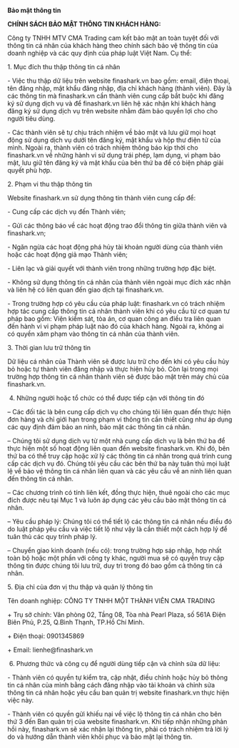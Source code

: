 <div class="scrollBar" style="height: 150px;">
                                <p><strong><font style="vertical-align: inherit;"><font style="vertical-align: inherit;">Bảo mật thông tin</font></font></strong></p>

<p><strong>CHÍNH SÁCH BẢO MẬT THÔNG TIN KHÁCH HÀNG:&nbsp;</strong></p>

<p>Công ty TNHH MTV CMA Trading cam kết bảo mật an toàn tuyệt đối với thông tin cá nhân của khách hàng theo chính sách bảo vệ thông tin của doanh nghiệp và các quy định của pháp luật Việt Nam. Cụ thể:</p>

<p>1. Mục đích thu thập thông tin cá nhân</p>

<p>- Việc thu thập dữ liệu trên website finashark.vn bao gồm: email, điện thoại, tên đăng nhập, mật khẩu đăng nhập, địa chỉ khách hàng (thành viên). Đây là các thông tin mà finashark.vn cần thành viên cung cấp bắt buộc khi đăng ký sử dụng dịch vụ và để finashark.vn liên hệ xác nhận khi khách hàng đăng ký sử dụng dịch vụ trên website nhằm đảm bảo quyền lợi cho cho người tiêu dùng.</p>

<p>- Các thành viên sẽ tự chịu trách nhiệm về bảo mật và lưu giữ mọi hoạt động sử dụng dịch vụ dưới tên đăng ký, mật khẩu và hộp thư điện tử của mình. Ngoài ra, thành viên có trách nhiệm thông báo kịp thời cho finashark.vn về những hành vi sử dụng trái phép, lạm dụng, vi phạm bảo mật, lưu giữ tên đăng ký và mật khẩu của bên thứ ba để có biện pháp giải quyết phù hợp.</p>

<p>2. Phạm vi thu thập thông tin</p>

<p>Website finashark.vn sử dụng thông tin thành viên cung cấp để:</p>

<p>- Cung cấp các dịch vụ đến Thành viên;</p>

<p>- Gửi các thông báo về các hoạt động trao đổi thông tin giữa thành viên và finashark.vn;&nbsp; &nbsp; &nbsp; &nbsp;&nbsp;</p>

<p>- Ngăn ngừa các hoạt động phá hủy tài khoản người dùng của thành viên hoặc các hoạt động giả mạo Thành viên;</p>

<p>- Liên lạc và giải quyết với thành viên trong những trường hợp đặc biệt.</p>

<p>- Không sử dụng thông tin cá nhân của thành viên ngoài mục đích xác nhận và liên hệ có liên quan đến giao dịch tại finashark.vn.</p>

<p>- Trong trường hợp có yêu cầu của pháp luật: finashark.vn có trách nhiệm hợp tác cung cấp thông tin cá nhân thành viên khi có yêu cầu từ cơ quan tư pháp bao gồm: Viện kiểm sát, tòa án, cơ quan công an điều tra liên quan đến hành vi vi phạm pháp luật nào đó của khách hàng. Ngoài ra, không ai có quyền xâm phạm vào thông tin cá nhân của thành viên.</p>

<p>3. Thời gian lưu trữ thông tin</p>

<p>Dữ liệu cá nhân của Thành viên sẽ được lưu trữ cho đến khi có yêu cầu hủy bỏ hoặc tự thành viên đăng nhập và thực hiện hủy bỏ. Còn lại trong mọi trường hợp thông tin cá nhân thành viên sẽ được bảo mật trên máy chủ của finashark.vn.</p>

<p>&nbsp;4. Những người hoặc tổ chức có thể được tiếp cận với thông tin đó</p>

<p>– Các đối tác là bên cung cấp dịch vụ cho chúng tôi liên quan đến thực hiện đơn hàng và chỉ giới hạn trong phạm vi thông tin cần thiết cũng như áp dụng các quy định đảm bảo an ninh, bảo mật các thông tin cá nhân.</p>

<p>– Chúng tôi sử dụng dịch vụ từ một nhà cung cấp dịch vụ là bên thứ ba để thực hiện một số hoạt động liên quan đến website finashark.vn. Khi đó, bên thứ ba có thể truy cập hoặc xử lý các thông tin cá nhân trong quá trình cung cấp các dịch vụ đó. Chúng tôi yêu cầu các bên thứ ba này tuân thủ mọi luật lệ về bảo vệ thông tin cá nhân liên quan và các yêu cầu về an ninh liên quan đến thông tin cá nhân.</p>

<p>– Các chương trình có tính liên kết, đồng thực hiện, thuê ngoài cho các mục đích được nêu tại Mục 1 và luôn áp dụng các yêu cầu bảo mật thông tin cá nhân.</p>

<p>– Yêu cầu pháp lý: Chúng tôi có thể tiết lộ các thông tin cá nhân nếu điều đó do luật pháp yêu cầu và việc tiết lộ như vậy là cần thiết một cách hợp lý để tuân thủ các quy trình pháp lý.</p>

<p>– Chuyển giao kinh doanh (nếu có): trong trường hợp sáp nhập, hợp nhất toàn bộ hoặc một phần với công ty khác, người mua sẽ có quyền truy cập thông tin được chúng tôi lưu trữ, duy trì trong đó bao gồm cả thông tin cá nhân.&nbsp;</p>

<p>5. Địa chỉ của đơn vị thu thập và quản lý thông tin</p>

<p>Tên doanh nghiệp: CÔNG TY TNHH MỘT THÀNH VIÊN CMA TRADING</p>

<p>+ Trụ sở chính: Văn phòng 02, Tầng 08, Tòa nhà Pearl Plaza, số 561A Điện Biên Phủ, P.25, Q.Bình Thạnh, TP.Hồ Chí Minh.</p>

<p>+ Điện thoại: 0901345869</p>

<p><font style="vertical-align: inherit;"><font style="vertical-align: inherit;">+ Email: lienhe@finashark.vn</font></font></p>

<p>&nbsp;6. Phương thức và công cụ để người dùng tiếp cận và chỉnh sửa dữ liệu:</p>

<p>- Thành viên có quyền tự kiểm tra, cập nhật, điều chỉnh hoặc hủy bỏ thông tin cá nhân của mình bằng cách đăng nhập vào tài khoản và chỉnh sửa thông tin cá nhân hoặc yêu cầu ban quản trị website finashark.vn thực hiện việc này.</p>

<p>- Thành viên có quyền gửi khiếu nại về việc lộ thông tin cá nhân cho bên thứ 3 đến Ban quản trị của website finashark.vn. Khi tiếp nhận những phản hồi này, finashark.vn sẽ xác nhận lại thông tin, phải có trách nhiệm trả lời lý do và hướng dẫn thành viên khôi phục và bảo mật lại thông tin.</p>
                            </div>
